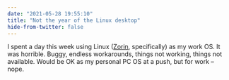 ```yaml
---
date: "2021-05-28 19:55:10"
title: "Not the year of the Linux desktop"
hide-from-twitter: false
---
```


I spent a day this week using Linux ([Zorin](https://zorinos.com/), specifically) as my work OS. It was horrible. Buggy, endless workarounds, things not working, things not available. Would be OK as my personal PC OS at a push, but for work – nope.
